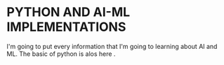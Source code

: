 # PYTHON AND AI-ML IMPLEMENTATIONS
I'm going to put every information that I'm going to learning about AI and ML.
The basic of python is alos here .
